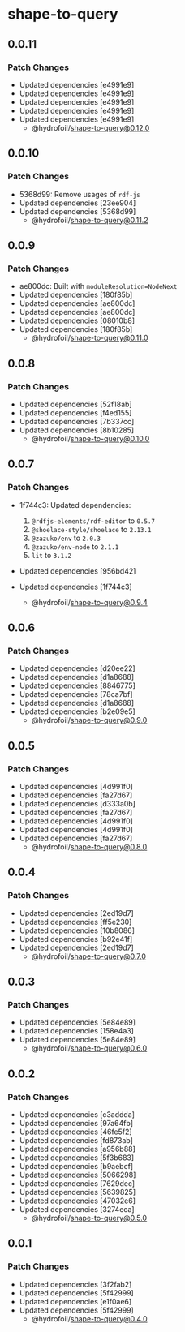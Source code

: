# shape-to-query

## 0.0.11

### Patch Changes

- Updated dependencies [e4991e9]
- Updated dependencies [e4991e9]
- Updated dependencies [e4991e9]
- Updated dependencies [e4991e9]
- Updated dependencies [e4991e9]
  - @hydrofoil/shape-to-query@0.12.0

## 0.0.10

### Patch Changes

- 5368d99: Remove usages of `rdf-js`
- Updated dependencies [23ee904]
- Updated dependencies [5368d99]
  - @hydrofoil/shape-to-query@0.11.2

## 0.0.9

### Patch Changes

- ae800dc: Built with `moduleResolution=NodeNext`
- Updated dependencies [180f85b]
- Updated dependencies [ae800dc]
- Updated dependencies [ae800dc]
- Updated dependencies [08010b8]
- Updated dependencies [180f85b]
  - @hydrofoil/shape-to-query@0.11.0

## 0.0.8

### Patch Changes

- Updated dependencies [52f18ab]
- Updated dependencies [f4ed155]
- Updated dependencies [7b337cc]
- Updated dependencies [8b10285]
  - @hydrofoil/shape-to-query@0.10.0

## 0.0.7

### Patch Changes

- 1f744c3: Updated dependencies:

  1. `@rdfjs-elements/rdf-editor` to `0.5.7`
  2. `@shoelace-style/shoelace` to `2.13.1`
  3. `@zazuko/env` to `2.0.3`
  4. `@zazuko/env-node` to `2.1.1`
  5. `lit` to `3.1.2`

- Updated dependencies [956bd42]
- Updated dependencies [1f744c3]
  - @hydrofoil/shape-to-query@0.9.4

## 0.0.6

### Patch Changes

- Updated dependencies [d20ee22]
- Updated dependencies [d1a8688]
- Updated dependencies [8846775]
- Updated dependencies [78ca7bf]
- Updated dependencies [d1a8688]
- Updated dependencies [b2e09e5]
  - @hydrofoil/shape-to-query@0.9.0

## 0.0.5

### Patch Changes

- Updated dependencies [4d991f0]
- Updated dependencies [fa27d67]
- Updated dependencies [d333a0b]
- Updated dependencies [fa27d67]
- Updated dependencies [4d991f0]
- Updated dependencies [4d991f0]
- Updated dependencies [fa27d67]
  - @hydrofoil/shape-to-query@0.8.0

## 0.0.4

### Patch Changes

- Updated dependencies [2ed19d7]
- Updated dependencies [ff5e230]
- Updated dependencies [10b8086]
- Updated dependencies [b92e41f]
- Updated dependencies [2ed19d7]
  - @hydrofoil/shape-to-query@0.7.0

## 0.0.3

### Patch Changes

- Updated dependencies [5e84e89]
- Updated dependencies [158e4a3]
- Updated dependencies [5e84e89]
  - @hydrofoil/shape-to-query@0.6.0

## 0.0.2

### Patch Changes

- Updated dependencies [c3addda]
- Updated dependencies [97a64fb]
- Updated dependencies [46fe5f2]
- Updated dependencies [fd873ab]
- Updated dependencies [a956b88]
- Updated dependencies [5f3b683]
- Updated dependencies [b9aebcf]
- Updated dependencies [5066298]
- Updated dependencies [7629dec]
- Updated dependencies [5639825]
- Updated dependencies [47032e6]
- Updated dependencies [3274eca]
  - @hydrofoil/shape-to-query@0.5.0

## 0.0.1

### Patch Changes

- Updated dependencies [3f2fab2]
- Updated dependencies [5f42999]
- Updated dependencies [e1f0ae6]
- Updated dependencies [5f42999]
  - @hydrofoil/shape-to-query@0.4.0
